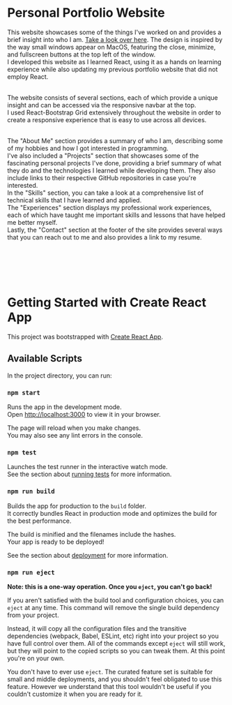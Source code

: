# Personal Portfolio Website

This website showcases some of the things I've worked on and provides a brief insight into who I am. [Take a look over here](https://kchinna.github.io/).
The design is inspired by the way small windows appear on MacOS, featuring the close, minimize, and fullscreen buttons at the top left of the window.<br/>
I developed this website as I learned React, using it as a hands on learning experience while also updating my previous portfolio website that did not employ React.<br/> 
<br/> 

The website consists of several sections, each of which provide a unique insight and can be accessed via the responsive navbar at the top.<br/> 
I used React-Bootstrap Grid extensively throughout the website in order to create a responsive experience that is easy to use across all devices.<br/>
<br/> 

The "About Me" section provides a summary of who I am, describing some of my hobbies and how I got interested in programming.<br/> 
I've also included a "Projects" section that showcases some of the fascinating personal projects I've done, providing a brief summary of what they do and the technologies I learned while developing them.
They also include links to their respective GitHub repositories in case you're interested.<br/> 
In the "Skills" section, you can take a look at a comprehensive list of technical skills that I have learned and applied.<br/> 
The "Experiences" section displays my professional work experiences, each of which have taught me important skills and lessons that have helped me better myself.<br/> 
Lastly, the "Contact" section at the footer of the site provides several ways that you can reach out to me and also provides a link to my resume.<br/> 
<br/> 
<br/> 
<br/> 
<br/> 
<br/> 

# Getting Started with Create React App

This project was bootstrapped with [Create React App](https://github.com/facebook/create-react-app).

## Available Scripts

In the project directory, you can run:

### `npm start`

Runs the app in the development mode.\
Open [http://localhost:3000](http://localhost:3000) to view it in your browser.

The page will reload when you make changes.\
You may also see any lint errors in the console.

### `npm test`

Launches the test runner in the interactive watch mode.\
See the section about [running tests](https://facebook.github.io/create-react-app/docs/running-tests) for more information.

### `npm run build`

Builds the app for production to the `build` folder.\
It correctly bundles React in production mode and optimizes the build for the best performance.

The build is minified and the filenames include the hashes.\
Your app is ready to be deployed!

See the section about [deployment](https://facebook.github.io/create-react-app/docs/deployment) for more information.

### `npm run eject`

**Note: this is a one-way operation. Once you `eject`, you can't go back!**

If you aren't satisfied with the build tool and configuration choices, you can `eject` at any time. This command will remove the single build dependency from your project.

Instead, it will copy all the configuration files and the transitive dependencies (webpack, Babel, ESLint, etc) right into your project so you have full control over them. All of the commands except `eject` will still work, but they will point to the copied scripts so you can tweak them. At this point you're on your own.

You don't have to ever use `eject`. The curated feature set is suitable for small and middle deployments, and you shouldn't feel obligated to use this feature. However we understand that this tool wouldn't be useful if you couldn't customize it when you are ready for it.
